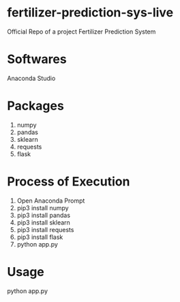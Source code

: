# fertilizer-prediction-sys-live
Official Repo of a project Fertilizer Prediction System

# Softwares
Anaconda Studio

# Packages
1. numpy
2. pandas
3. sklearn
4. requests
5. flask

# Process of Execution
1. Open Anaconda Prompt
2. pip3 install numpy
3. pip3 install pandas
4. pip3 install sklearn
5. pip3 install requests
6. pip3 install flask
7. python app.py

# Usage
python app.py

